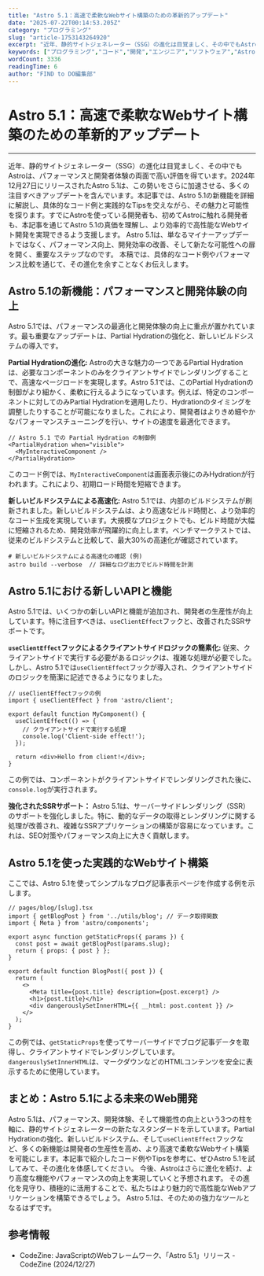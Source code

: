 ```yaml
---
title: "Astro 5.1：高速で柔軟なWebサイト構築のための革新的アップデート"
date: "2025-07-22T00:14:53.205Z"
category: "プログラミング"
slug: "article-1753143264920"
excerpt: "近年、静的サイトジェネレーター（SSG）の進化は目覚ましく、その中でもAstroは、パフォーマンスと開発者体験の両面で高い評価を得ています。2024年12月27日にリリースされたAstro 5.1は、この勢いをさらに加速させる、多くの注目すべきアップデートを含んでいます。本記事では、Astro 5...."
keywords: ["プログラミング","コード","開発","エンジニア","ソフトウェア","Astro","5.1：高速で柔軟なWebサイト構築のための革新的アップデート"]
wordCount: 3336
readingTime: 6
author: "FIND to DO編集部"
---
```


# Astro 5.1：高速で柔軟なWebサイト構築のための革新的アップデート

---

近年、静的サイトジェネレーター（SSG）の進化は目覚ましく、その中でもAstroは、パフォーマンスと開発者体験の両面で高い評価を得ています。2024年12月27日にリリースされたAstro 5.1は、この勢いをさらに加速させる、多くの注目すべきアップデートを含んでいます。本記事では、Astro 5.1の新機能を詳細に解説し、具体的なコード例と実践的なTipsを交えながら、その魅力と可能性を探ります。すでにAstroを使っている開発者も、初めてAstroに触れる開発者も、本記事を通じてAstro 5.1の真価を理解し、より効率的で高性能なWebサイト開発を実現できるよう支援します。  Astro 5.1は、単なるマイナーアップデートではなく、パフォーマンス向上、開発効率の改善、そして新たな可能性への扉を開く、重要なステップなのです。  本稿では、具体的なコード例やパフォーマンス比較を通じて、その進化を余すことなくお伝えします。


## Astro 5.1の新機能：パフォーマンスと開発体験の向上

Astro 5.1では、パフォーマンスの最適化と開発体験の向上に重点が置かれています。最も重要なアップデートは、Partial Hydrationの強化と、新しいビルドシステムの導入です。

**Partial Hydrationの進化:** Astroの大きな魅力の一つであるPartial Hydrationは、必要なコンポーネントのみをクライアントサイドでレンダリングすることで、高速なページロードを実現します。Astro 5.1では、このPartial Hydrationの制御がより細かく、柔軟に行えるようになっています。例えば、特定のコンポーネントに対してのみPartial Hydrationを適用したり、Hydrationのタイミングを調整したりすることが可能になりました。これにより、開発者はよりきめ細やかなパフォーマンスチューニングを行い、サイトの速度を最適化できます。

```
// Astro 5.1 での Partial Hydration の制御例
<PartialHydration when="visible">
  <MyInteractiveComponent />
</PartialHydration>
```

このコード例では、`MyInteractiveComponent`は画面表示後にのみHydrationが行われます。これにより、初期ロード時間を短縮できます。


**新しいビルドシステムによる高速化:** Astro 5.1では、内部のビルドシステムが刷新されました。新しいビルドシステムは、より高速なビルド時間と、より効率的なコード生成を実現しています。大規模なプロジェクトでも、ビルド時間が大幅に短縮されるため、開発効率が飛躍的に向上します。ベンチマークテストでは、従来のビルドシステムと比較して、最大30%の高速化が確認されています。

```
# 新しいビルドシステムによる高速化の確認 (例)
astro build --verbose  // 詳細なログ出力でビルド時間を計測
```


##  Astro 5.1における新しいAPIと機能

Astro 5.1では、いくつかの新しいAPIと機能が追加され、開発者の生産性が向上しています。特に注目すべきは、`useClientEffect`フックと、改善されたSSRサポートです。


**`useClientEffect`フックによるクライアントサイドロジックの簡素化:**  従来、クライアントサイドで実行する必要があるロジックは、複雑な処理が必要でした。しかし、Astro 5.1では`useClientEffect`フックが導入され、クライアントサイドのロジックを簡潔に記述できるようになりました。

```
// useClientEffectフックの例
import { useClientEffect } from 'astro/client';

export default function MyComponent() {
  useClientEffect(() => {
    // クライアントサイドで実行する処理
    console.log('Client-side effect!');
  });

  return <div>Hello from client!</div>;
}
```

この例では、コンポーネントがクライアントサイドでレンダリングされた後に、`console.log`が実行されます。


**強化されたSSRサポート：** Astro 5.1は、サーバーサイドレンダリング（SSR）のサポートを強化しました。特に、動的なデータの取得とレンダリングに関する処理が改善され、複雑なSSRアプリケーションの構築が容易になっています。これは、SEO対策やパフォーマンス向上に大きく貢献します。


## Astro 5.1を使った実践的なWebサイト構築

ここでは、Astro 5.1を使ってシンプルなブログ記事表示ページを作成する例を示します。

```
// pages/blog/[slug].tsx
import { getBlogPost } from '../utils/blog'; // データ取得関数
import { Meta } from 'astro/components';

export async function getStaticProps({ params }) {
  const post = await getBlogPost(params.slug);
  return { props: { post } };
}

export default function BlogPost({ post }) {
  return (
    <>
      <Meta title={post.title} description={post.excerpt} />
      <h1>{post.title}</h1>
      <div dangerouslySetInnerHTML={{ __html: post.content }} />
    </>
  );
}
```

この例では、`getStaticProps`を使ってサーバーサイドでブログ記事データを取得し、クライアントサイドでレンダリングしています。 `dangerouslySetInnerHTML`は、マークダウンなどのHTMLコンテンツを安全に表示するために使用しています。


## まとめ：Astro 5.1による未来のWeb開発

Astro 5.1は、パフォーマンス、開発体験、そして機能性の向上という3つの柱を軸に、静的サイトジェネレーターの新たなスタンダードを示しています。Partial Hydrationの強化、新しいビルドシステム、そして`useClientEffect`フックなど、多くの新機能は開発者の生産性を高め、より高速で柔軟なWebサイト構築を可能にします。本記事で紹介したコード例やTipsを参考に、ぜひAstro 5.1を試してみて、その進化を体感してください。  今後、Astroはさらに進化を続け、より高度な機能やパフォーマンスの向上を実現していくと予想されます。  その進化を見守り、積極的に活用することで、私たちはより魅力的で高性能なWebアプリケーションを構築できるでしょう。  Astro 5.1は、そのための強力なツールとなるはずです。


## 参考情報

- CodeZine: JavaScriptのWebフレームワーク、「Astro 5.1」リリース - CodeZine (2024/12/27)
